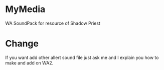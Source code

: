 # MyMedia
WA SoundPack for resource of Shadow Priest

# Change
If you want add other allert sound file just ask me and I explain you how to make and add on WA2.
